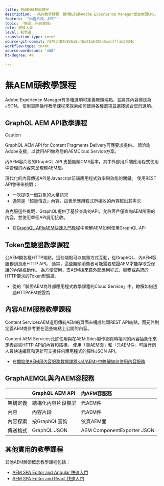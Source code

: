 ```yaml
---
title: 無AEM頭教學課程
description: 一系列教學課程，說明如何將Adobe Experience Manager當做無頭CMS。
feature: '"內容片段、API"'
topic: 「無頭、內容管理」
role: 開發人員
level: 初學者
translation-type: tm+mt
source-git-commit: 7d7034026826a5a46a91b6425a5cebfffab2934d
workflow-type: tm+mt
source-wordcount: '468'
ht-degree: 4%

---
```



# 無AEM頭教學課程

Adobe Experience Manager有多種選項可定義無頭端點，並將其內容傳送為JSON。 使用實際操作教學課程來探索如何使用各種選項並選擇適合您的選項。

## GraphQL AEM API教學課程

>[!CAUTION]
>
> GraphQL AEM API for Content Fragments Delivery可應要求提供。
> 請洽詢Adobe支援，以啟用API做為您的AEMCloud Service方案。

內AEM容片段的GraphQL API
支援無頭CMS藍本，其中外部用戶端應用程式使用中管理的內容來呈現體AEM驗。

現代化的內容傳送API是Javascript前端應用程式效率與效能的關鍵。 使用REST API會帶來挑戰：

* 一次提取一個對象的大量請求
* 通常是「超量傳送」內容，這表示應用程式所接收的內容超出其需求

為克服這些挑戰，GraphQL提供了基於查詢的API，允許客戶僅查詢AEM所需的內容，並使用單個API調用接收。

* 在[GraphQL APIsAEM快速入門教程](./graphql/overview.md)中瞭解AEM如何使用GraphQL API

## Token型驗證教學課程

公AEM開各種HTTP端點，這些端點可以無頭方式互動，從GraphQL、內AEM容服務到資產HTTP API。 通常，這些無頭消費者可能需要驗證AEM才能存取受保護的內容或動作。 為方便使用，支AEM援來自外部應用程式、服務或系統的HTTP要求的Token型驗證。

* 從[](./authentication/overview.md)的「驗證AEM為外部應用程式教學課程的Cloud Service」中，瞭解如何透過HTTPAEM驗證為

## 內容AEM服務教學課程

Content ServicesAEM運用傳統AEM的頁面來構成無頭REST API端點，而元件則定義AEM或參考要在這些端點上公開的內容。

Content AEM Services允許使用與在AEM Sites製作網頁時相同的內容抽象化來定義這些HTTP API的內容和結構。 使用「頁AEM面」和「元AEM件」可讓行銷人員快速編寫和更新可支援任何應用程式的彈性JSON API。

* 在[開始使AEM用內容服務教學課程&lt;a1/AEM>中瞭解如何使用內容服務](./content-services/overview.md)

## GraphAEMQL與內AEM容服務

|  | GraphQL AEM API | 內AEM容服務 |
|--------------------------------|:-----------------|:---------------------|
| 架構定義 | 結構化內容片段模型 | 元AEM件 |
| 內容 | 內容片段 | 元AEM件 |
| 內容探索 | 按GraphQL查詢 | 依頁AEM面 |
| 傳送格式 | GraphQL JSON | AEM ComponentExporter JSON |

## 其他實用的教學課程

其他AEM無頭概念教學課程包括：

* [AEM SPA Editor and Angular 快速入門](https://experienceleague.adobe.com/docs/experience-manager-learn/spa-angular-tutorial/overview.html)
* [AEM SPA Editor and React 快速入門](https://experienceleague.adobe.com/docs/experience-manager-learn/spa-react-tutorial/overview.html)